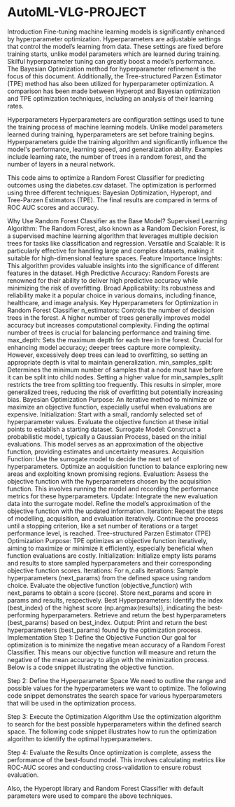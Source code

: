 # AutoML-VLG-PROJECT
Introduction
Fine-tuning machine learning models is significantly enhanced by hyperparameter optimization. Hyperparameters are adjustable settings that control the model’s learning from data. These settings are fixed before training starts, unlike model parameters which are learned during training. Skilful hyperparameter tuning can greatly boost a model’s performance. The Bayesian Optimization method for hyperparameter refinement is the focus of this document. Additionally, the Tree-structured Parzen Estimator (TPE) method has also been utilized for hyperparameter optimization. A comparison has been made between Hyperopt and Bayesian optimization and TPE optimization techniques, including an analysis of their learning rates.

Hyperparameters
Hyperparameters are configuration settings used to tune the training process of machine learning models. Unlike model parameters learned during training, hyperparameters are set before training begins. Hyperparameters guide the training algorithm and significantly influence the model's performance, learning speed, and generalization ability. Examples include learning rate, the number of trees in a random forest, and the number of layers in a neural network.

This code aims to optimize a Random Forest Classifier for predicting outcomes using the diabetes.csv dataset. The optimization is performed using three different techniques: Bayesian Optimization, Hyperopt, and Tree-Parzen Estimators (TPE). The final results are compared in terms of ROC AUC scores and accuracy.

Why Use Random Forest Classifier as the Base Model?
Supervised Learning Algorithm: The Random Forest, also known as a Random Decision Forest, is a supervised machine learning algorithm that leverages multiple decision trees for tasks like classification and regression.
Versatile and Scalable: It is particularly effective for handling large and complex datasets, making it suitable for high-dimensional feature spaces.
Feature Importance Insights: This algorithm provides valuable insights into the significance of different features in the dataset.
High Predictive Accuracy: Random Forests are renowned for their ability to deliver high predictive accuracy while minimizing the risk of overfitting.
Broad Applicability: Its robustness and reliability make it a popular choice in various domains, including finance, healthcare, and image analysis.
Key Hyperparameters for Optimization in Random Forest Classifier
n_estimators:
Controls the number of decision trees in the forest.
A higher number of trees generally improves model accuracy but increases computational complexity.
Finding the optimal number of trees is crucial for balancing performance and training time.
max_depth:
Sets the maximum depth for each tree in the forest.
Crucial for enhancing model accuracy; deeper trees capture more complexity.
However, excessively deep trees can lead to overfitting, so setting an appropriate depth is vital to maintain generalization.
min_samples_split:
Determines the minimum number of samples that a node must have before it can be split into child nodes.
Setting a higher value for min_samples_split restricts the tree from splitting too frequently. This results in simpler, more generalized trees, reducing the risk of overfitting but potentially increasing bias.
Bayesian Optimization
Purpose: An iterative method to minimize or maximize an objective function, especially useful when evaluations are expensive.
Initialization: Start with a small, randomly selected set of hyperparameter values. Evaluate the objective function at these initial points to establish a starting dataset.
Surrogate Model: Construct a probabilistic model, typically a Gaussian Process, based on the initial evaluations. This model serves as an approximation of the objective function, providing estimates and uncertainty measures.
Acquisition Function: Use the surrogate model to decide the next set of hyperparameters. Optimize an acquisition function to balance exploring new areas and exploiting known promising regions.
Evaluation: Assess the objective function with the hyperparameters chosen by the acquisition function. This involves running the model and recording the performance metrics for these hyperparameters.
Update: Integrate the new evaluation data into the surrogate model. Refine the model’s approximation of the objective function with the updated information.
Iteration: Repeat the steps of modelling, acquisition, and evaluation iteratively. Continue the process until a stopping criterion, like a set number of iterations or a target performance level, is reached.
Tree-structured Parzen Estimator (TPE) Optimization
Purpose: TPE optimizes an objective function iteratively, aiming to maximize or minimize it efficiently, especially beneficial when function evaluations are costly.
Initialization: Initialize empty lists params and results to store sampled hyperparameters and their corresponding objective function scores.
Iterations: For n_calls iterations:
Sample hyperparameters (next_params) from the defined space using random choice.
Evaluate the objective function (objective_function) with next_params to obtain a score (score).
Store next_params and score in params and results, respectively.
Best Hyperparameters: Identify the index (best_index) of the highest score (np.argmax(results)), indicating the best-performing hyperparameters. Retrieve and return the best hyperparameters (best_params) based on best_index.
Output: Print and return the best hyperparameters (best_params) found by the optimization process.
Implementation
Step 1: Define the Objective Function
Our goal for optimization is to minimize the negative mean accuracy of a Random Forest Classifier. This means our objective function will measure and return the negative of the mean accuracy to align with the minimization process. Below is a code snippet illustrating the objective function.

Step 2: Define the Hyperparameter Space
We need to outline the range and possible values for the hyperparameters we want to optimize. The following code snippet demonstrates the search space for various hyperparameters that will be used in the optimization process.

Step 3: Execute the Optimization Algorithm
Use the optimization algorithm to search for the best possible hyperparameters within the defined search space. The following code snippet illustrates how to run the optimization algorithm to identify the optimal hyperparameters.

Step 4: Evaluate the Results
Once optimization is complete, assess the performance of the best-found model. This involves calculating metrics like ROC-AUC scores and conducting cross-validation to ensure robust evaluation.

Also, the Hyperopt library and Random Forest Classifier with default parameters were used to compare the above techniques.
